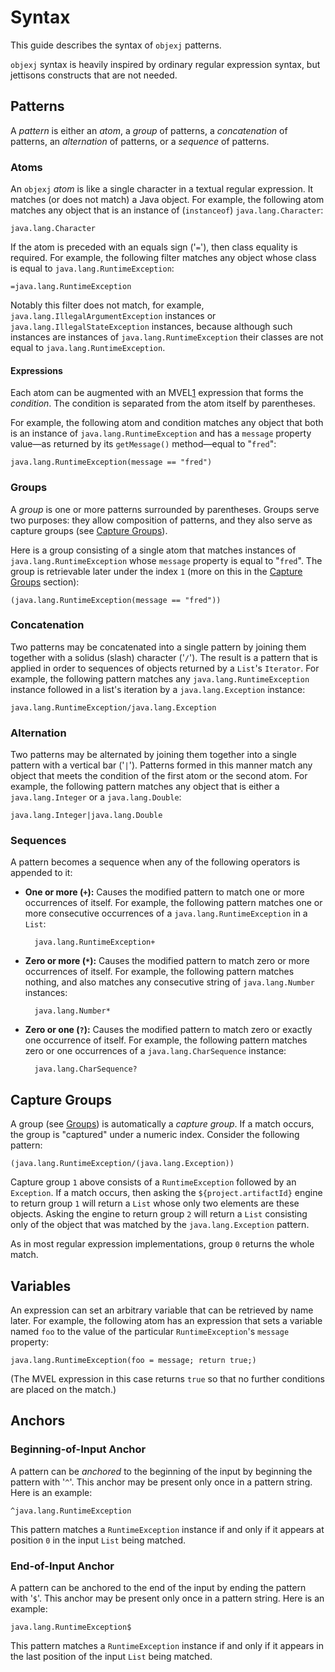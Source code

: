 <!-- -*- markdown -*- -->
# Syntax

This guide describes the syntax of `objexj` patterns.

`objexj` syntax is heavily inspired by ordinary regular expression
syntax, but jettisons constructs that are not needed.

## Patterns

A _pattern_ is either an _atom_, a _group_ of patterns, a
_concatenation_ of patterns, an _alternation_ of patterns, or a
_sequence_ of patterns.

### Atoms

An `objexj` _atom_ is like a single character in a textual regular
expression.  It matches (or does not match) a Java object.  For
example, the following atom matches any object that is an instance of
(`instanceof`) `java.lang.Character`:

    java.lang.Character
    
If the atom is preceded with an equals sign ('`=`'), then class
equality is required.  For example, the following filter matches any
object whose class is equal to `java.lang.RuntimeException`:

    =java.lang.RuntimeException
    
Notably this filter does not match, for example,
`java.lang.IllegalArgumentException` instances or
`java.lang.IllegalStateException` instances, because although such
instances are instances of `java.lang.RuntimeException` their classes
are not equal to `java.lang.RuntimeException`.

#### Expressions

Each atom can be augmented with an MVEL[1] expression that forms the
_condition_. The condition is separated from the atom itself by
parentheses.

For example, the following atom and condition matches any object that
both is an instance of `java.lang.RuntimeException` and has a
`message` property value&mdash;as returned by its `getMessage()`
method&mdash;equal to "`fred`":

    java.lang.RuntimeException(message == "fred")

<h3 id="#groups">Groups</h3>

A _group_ is one or more patterns surrounded by parentheses.  Groups
serve two purposes: they allow composition of patterns, and they also
serve as capture groups (see [Capture Groups][2]).

Here is a group consisting of a single atom that matches instances of
`java.lang.RuntimeException` whose `message` property is equal to
"`fred`".  The group is retrievable later under the index `1` (more on
this in the [Capture Groups][2] section):

    (java.lang.RuntimeException(message == "fred"))

### Concatenation

Two patterns may be concatenated into a single pattern by joining them
together with a solidus (slash) character ('`/`').  The result is a
pattern that is applied in order to sequences of objects returned by a
`List`'s `Iterator`.  For example, the following pattern matches any
`java.lang.RuntimeException` instance followed in a list's iteration
by a `java.lang.Exception` instance:

    java.lang.RuntimeException/java.lang.Exception
    
### Alternation

Two patterns may be alternated by joining them together into a single
pattern with a vertical bar ('`|`').  Patterns formed in this manner
match any object that meets the condition of the first atom or the
second atom.  For example, the following pattern matches any object
that is either a `java.lang.Integer` or a `java.lang.Double`:

    java.lang.Integer|java.lang.Double
    
### Sequences

A pattern becomes a sequence when any of the following operators is
appended to it:

 * **One or more (`+`):** Causes the modified pattern to match one or
     more occurrences of itself.  For example, the following pattern
     matches one or more consecutive occurrences of a
     `java.lang.RuntimeException` in a `List`:
     
         java.lang.RuntimeException+
 
 * **Zero or more (`*`):** Causes the modified pattern to match zero or
     more occurrences of itself.  For example, the following pattern
     matches nothing, and also matches any consecutive string of
     `java.lang.Number` instances:
     
         java.lang.Number*
 
 * **Zero or one (`?`):** Causes the modified pattern to match zero or
     exactly one occurrence of itself.  For example, the following
     pattern matches zero or one occurrences of a
     `java.lang.CharSequence` instance:
     
         java.lang.CharSequence?
         
<h2 id="capture_groups">Capture Groups</h2>

A group (see [Groups][3]) is automatically a _capture group_.  If a
match occurs, the group is "captured" under a numeric index.  Consider
the following pattern:

    (java.lang.RuntimeException/(java.lang.Exception))
    
Capture group `1` above consists of a `RuntimeException` followed by
an `Exception`.  If a match occurs, then asking the
`${project.artifactId}` engine to return group `1` will return a
`List` whose only two elements are these objects.  Asking the engine
to return group `2` will return a `List` consisting only of the object
that was matched by the `java.lang.Exception` pattern.

As in most regular expression implementations, group `0` returns the
whole match.

## Variables

An expression can set an arbitrary variable that can be retrieved by
name later.  For example, the following atom has an expression that
sets a variable named `foo` to the value of the particular
`RuntimeException`'s `message` property:

    java.lang.RuntimeException(foo = message; return true;)
    
(The MVEL expression in this case returns `true` so that no further
conditions are placed on the match.)

## Anchors

### Beginning-of-Input Anchor

A pattern can be _anchored_ to the beginning of the input by beginning
the pattern with '`^`'.  This anchor may be present only once in a
pattern string.  Here is an example:

    ^java.lang.RuntimeException
    
This pattern matches a `RuntimeException` instance if and only if it
appears at position `0` in the input `List` being matched.

### End-of-Input Anchor

A pattern can be anchored to the end of the input by ending the
pattern with '`$`'.  This anchor may be present only once in a pattern
string.  Here is an example:

    java.lang.RuntimeException$
    
This pattern matches a `RuntimeException` instance if and only if it
appears in the last position of the input `List` being matched.

[1]: http://mvel.codehaus.org/
[2]: #capture_groups
[3]: #groups
